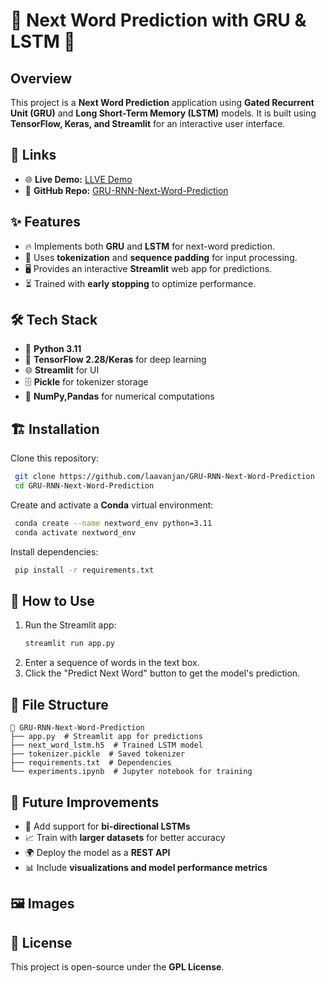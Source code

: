 # 📖 Next Word Prediction with GRU & LSTM 🚀

## Overview

This project is a **Next Word Prediction** application using **Gated Recurrent Unit (GRU)** and **Long Short-Term Memory (LSTM)** models. It is built using **TensorFlow, Keras, and Streamlit** for an interactive user interface.

## 🔗 Links

- 🌐 **Live Demo:** [LLVE Demo](https://gru-rnn-next-word-prediction-z3yqw82qfxbf3wqeeruhhg.streamlit.app/)
- 📂 **GitHub Repo:** [GRU-RNN-Next-Word-Prediction](https://github.com/laavanjan/GRU-RNN-Next-Word-Prediction)

## ✨ Features

- 🔥 Implements both **GRU** and **LSTM** for next-word prediction.
- 📜 Uses **tokenization** and **sequence padding** for input processing.
- 🖥️ Provides an interactive **Streamlit** web app for predictions.
- ⏳ Trained with **early stopping** to optimize performance.

## 🛠️ Tech Stack

- 🐍 **Python 3.11**
- 🤖 **TensorFlow 2.28/Keras** for deep learning
- 🌐 **Streamlit** for UI
- 🗄️ **Pickle** for tokenizer storage
- 🔢 **NumPy,Pandas** for numerical computations



## 🏗️ Installation

Clone this repository:

```bash
 git clone https://github.com/laavanjan/GRU-RNN-Next-Word-Prediction
 cd GRU-RNN-Next-Word-Prediction
```

Create and activate a **Conda** virtual environment:

```bash
 conda create --name nextword_env python=3.11
 conda activate nextword_env
```

Install dependencies:

```bash
 pip install -r requirements.txt
```

## 🚀 How to Use

1. Run the Streamlit app:
   ```bash
   streamlit run app.py
   ```
2. Enter a sequence of words in the text box.
3. Click the "Predict Next Word" button to get the model's prediction.

## 📂 File Structure

```
📂 GRU-RNN-Next-Word-Prediction
├── app.py  # Streamlit app for predictions
├── next_word_lstm.h5  # Trained LSTM model
├── tokenizer.pickle  # Saved tokenizer
├── requirements.txt  # Dependencies
└── experiments.ipynb  # Jupyter notebook for training
```

## 🔮 Future Improvements

- 🔄 Add support for **bi-directional LSTMs**
- 📈 Train with **larger datasets** for better accuracy
- 🌍 Deploy the model as a **REST API**
- 📊 Include **visualizations and model performance metrics**

## 🖼️ Images



## 📜 License

This project is open-source under the **GPL License**.


